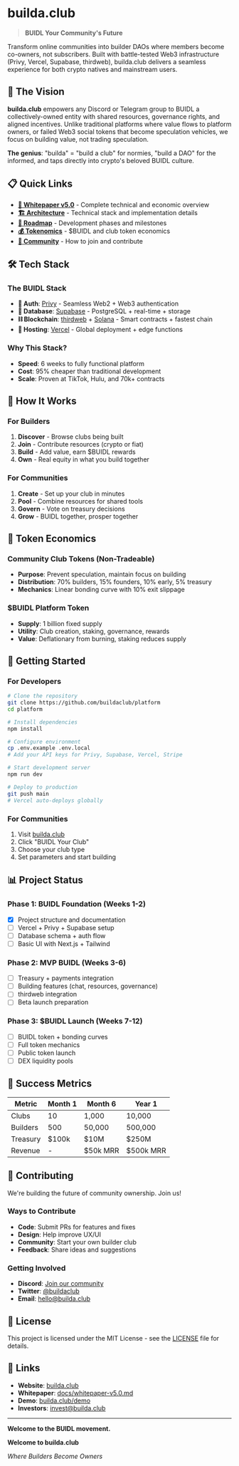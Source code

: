 # builda.club

> **BUIDL Your Community's Future**

Transform online communities into builder DAOs where members become co-owners, not subscribers. Built with battle-tested Web3 infrastructure (Privy, Vercel, Supabase, thirdweb), builda.club delivers a seamless experience for both crypto natives and mainstream users.

## 🚀 The Vision

**builda.club** empowers any Discord or Telegram group to BUIDL a collectively-owned entity with shared resources, governance rights, and aligned incentives. Unlike traditional platforms where value flows to platform owners, or failed Web3 social tokens that become speculation vehicles, we focus on building value, not trading speculation.

**The genius**: "builda" = "build a club" for normies, "build a DAO" for the informed, and taps directly into crypto's beloved BUIDL culture.

## 📋 Quick Links

- **[📖 Whitepaper v5.0](docs/whitepaper-v5.0.md)** - Complete technical and economic overview
- **[🏗️ Architecture](docs/architecture.md)** - Technical stack and implementation details
- **[🎯 Roadmap](docs/roadmap.md)** - Development phases and milestones
- **[💰 Tokenomics](docs/tokenomics.md)** - $BUIDL and club token economics
- **[👥 Community](docs/community.md)** - How to join and contribute

## 🛠️ Tech Stack

### The BUIDL Stack
- **🔐 Auth**: [Privy](https://privy.io) - Seamless Web2 + Web3 authentication
- **💾 Database**: [Supabase](https://supabase.com) - PostgreSQL + real-time + storage
- **⛓️ Blockchain**: [thirdweb](https://thirdweb.com) + [Solana](https://solana.com) - Smart contracts + fastest chain
- **🚀 Hosting**: [Vercel](https://vercel.com) - Global deployment + edge functions

### Why This Stack?
- **Speed**: 6 weeks to fully functional platform
- **Cost**: 95% cheaper than traditional development
- **Scale**: Proven at TikTok, Hulu, and 70k+ contracts

## 🎯 How It Works

### For Builders
1. **Discover** - Browse clubs being built
2. **Join** - Contribute resources (crypto or fiat)
3. **Build** - Add value, earn $BUIDL rewards
4. **Own** - Real equity in what you build together

### For Communities
1. **Create** - Set up your club in minutes
2. **Pool** - Combine resources for shared tools
3. **Govern** - Vote on treasury decisions
4. **Grow** - BUIDL together, prosper together

## 💎 Token Economics

### Community Club Tokens (Non-Tradeable)
- **Purpose**: Prevent speculation, maintain focus on building
- **Distribution**: 70% builders, 15% founders, 10% early, 5% treasury
- **Mechanics**: Linear bonding curve with 10% exit slippage

### $BUIDL Platform Token
- **Supply**: 1 billion fixed supply
- **Utility**: Club creation, staking, governance, rewards
- **Value**: Deflationary from burning, staking reduces supply

## 🚀 Getting Started

### For Developers
```bash
# Clone the repository
git clone https://github.com/buildaclub/platform
cd platform

# Install dependencies
npm install

# Configure environment
cp .env.example .env.local
# Add your API keys for Privy, Supabase, Vercel, Stripe

# Start development server
npm run dev

# Deploy to production
git push main
# Vercel auto-deploys globally
```

### For Communities
1. Visit [builda.club](https://builda.club)
2. Click "BUIDL Your Club"
3. Choose your club type
4. Set parameters and start building

## 📊 Project Status

### Phase 1: BUIDL Foundation (Weeks 1-2)
- [x] Project structure and documentation
- [ ] Vercel + Privy + Supabase setup
- [ ] Database schema + auth flow
- [ ] Basic UI with Next.js + Tailwind

### Phase 2: MVP BUIDL (Weeks 3-6)
- [ ] Treasury + payments integration
- [ ] Building features (chat, resources, governance)
- [ ] thirdweb integration
- [ ] Beta launch preparation

### Phase 3: $BUIDL Launch (Weeks 7-12)
- [ ] BUIDL token + bonding curves
- [ ] Full token mechanics
- [ ] Public token launch
- [ ] DEX liquidity pools

## 🎯 Success Metrics

| Metric | Month 1 | Month 6 | Year 1 |
|--------|---------|---------|--------|
| Clubs | 10 | 1,000 | 10,000 |
| Builders | 500 | 50,000 | 500,000 |
| Treasury | $100k | $10M | $250M |
| Revenue | - | $50k MRR | $500k MRR |

## 🤝 Contributing

We're building the future of community ownership. Join us!

### Ways to Contribute
- **Code**: Submit PRs for features and fixes
- **Design**: Help improve UX/UI
- **Community**: Start your own builder club
- **Feedback**: Share ideas and suggestions

### Getting Involved
- **Discord**: [Join our community](https://discord.gg/buildaclub)
- **Twitter**: [@buildaclub](https://twitter.com/buildaclub)
- **Email**: [hello@builda.club](mailto:hello@builda.club)

## 📄 License

This project is licensed under the MIT License - see the [LICENSE](LICENSE) file for details.

## 🔗 Links

- **Website**: [builda.club](https://builda.club)
- **Whitepaper**: [docs/whitepaper-v5.0.md](docs/whitepaper-v5.0.md)
- **Demo**: [builda.club/demo](https://builda.club/demo)
- **Investors**: [invest@builda.club](mailto:invest@builda.club)

---

**Welcome to the BUIDL movement.**

**Welcome to builda.club**

*Where Builders Become Owners*


